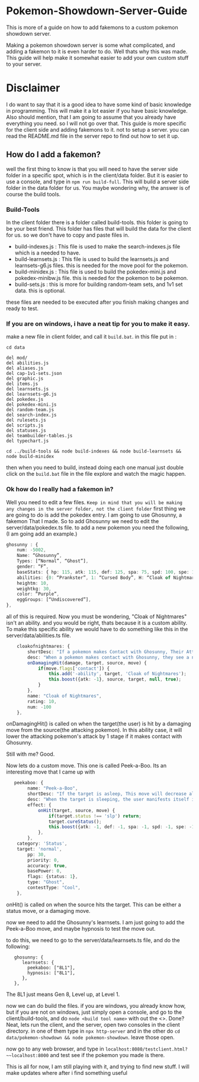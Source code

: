 # Pokemon-Showdown-Server-Guide
This is more of a guide on how to add fakemons to a custom pokemon showdown server.

Making a pokemon showdown server is some what complicated, and adding a fakemon to it is even harder to do. Well thats why this was made.
This guide will help make it somewhat easier to add your own custom stuff to your server. 

# Disclaimer
I do want to say that it is a good idea to have some kind of basic knowledge in programming. This will make it a lot easier if you have basic knowledge.
Also should mention, that I am going to assume that you already have everything you need. so I will not go over that.
This guide is more specific for the client side and adding fakemons to it. not to setup a server. you can read the README.md file in the server repo to find out how to set it up.

## How do I add a fakemon?
well the first thing to know is that you will need to have the server side folder in a specific spot, which is in the client/data folder. But it is easier to use a console, and type in `npm run build-full`. This will build a server side folder in the data folder for us. You maybe wondering why, the answer is of course the build tools.

### Build-Tools
In the client folder there is a folder called build-tools. this folder is going to be your best friend. This folder has files that will build the data for the client for us. so we don't have to copy and paste files in.
- build-indexes.js : This file is used to make the search-indexes.js file which is a needed to have.
- build-learnsets.js : This file is used to build the learnsets.js and learnsets-g6.js files. this is needed for the move pool for the pokemon.
- build-minidex.js : This file is used to build the pokedex-mini.js and pokedex-minibw.js file. this is needed for the pokemon to be pokemon.
- build-sets.js : this is more for building random-team sets, and 1v1 set data. this is optional.

these files are needed to be executed after you finish making  changes and ready to test.

### If you are on windows, i have a neat tip for you to make it easy.
make a new file in client folder, and call it `build.bat`.
in this file put in :
```
cd data

del mod/
del abilities.js
del aliases.js
del cap-1v1-sets.json
del graphic.js
del items.js
del learnsets.js
del learnsets-g6.js
del pokedex.js
del pokedex-mini.js
del random-team.js
del search-index.js
del rulesets.js
del scripts.js
del statuses.js
del teambuilder-tables.js
del typechart.js

cd ../build-tools && node build-indexes && node build-learnsets && node build-minidex

```
then when you need to build, instead doing each one manual just double click on the `build.bat` file in the file explore and watch the magic happen.

### Ok how do I really had a fakemon in?
Well you need to edit a few files.
``Keep in mind that you will be making any changes in the server folder, not the client folder``
first thing we are going to do is add the pokedex entry. I am going to use Ghosunny, a fakemon That I made.
So to add Ghosunny we need to edit the server/data/pokedex.ts file.
to add a new pokemon you need the following, (I am going add an example.)
```ts
ghosunny : {
	num: -5002,
	Name: “Ghosunny”,
	Types: [“Normal”, “Ghost”],
	gender: “F”,
	baseStats: { hp: 115, atk: 115, def: 125, spa: 75, spd: 100, spe: 110},
	abilities: {0: “Prankster”, 1: “Cursed Body”, H: “Cloak of Nightmares”},
	heightm: 10,
	weightkg: 30,
	color: “Purple”,
	eggGroups: [“Undiscovered”],
},
```
all of this is required.
Now you must be wondering, "Cloak of Nightmares" isn't an ability. and you would be right, thats because it is a custom ability.
To make this specific ability we would have to do something like this in the server/data/abilities.ts file.
```ts
    cloakofnightmares: {
        shortDesc: "If a pokemon makes Contact with Ghosunny, Their Attacks is dropped by 1 stage.",
        desc: "When a pokemon makes contact with Ghosunny, they see a nightmare, causing them to shake in fear.",
        onDamagingHit(damage, target, source, move) {
            if(move.flags['contact']) {
                this.add('-ability', target, 'Cloak of Nightmares');
                this.boost({atk: -1}, source, target, null, true);
            }
        },
        name: "Cloak of Nightmares",
        rating: 10,
        num: -100
    },
```

onDamagingHit() is called on when the target(the user) is hit by a damaging move from the source(the attacking pokemon). In this ability case, it will lower the attacking pokemon's attack by 1 stage if it makes contact with Ghosunny.
   
   Still with me? Good.
   
   Now lets do a custom move.
   This one is called Peek-a-Boo. Its an interesting move that I came up with
```ts
   peekaboo: {
        name: "Peek-a-Boo",
        shortDesc: "If the target is asleep, This move will decrease all of the target’s stats by 1 stage. This will wake up the target. Fails if the target is not asleep.",
        desc: "When the target is sleeping, the user manifests itself into the target’s dream, and terrorizes the target inside their mind. Causing the target to wake up feeling weak.",
        effect: {
            onHit(target, source, move) {
                if(target.status !== 'slp') return;
                target.cureStatus();
                this.boost({atk: -1, def: -1, spa: -1, spd: -1, spe: -1}, target, source, move);
            },
        },
	category: 'Status',
	target: 'normal',
        pp: 30,
        priority: 0,
        accuracy: true,
        basePower: 0,
        flags: {status: 1},
        type: "Ghost",
        contestType: "Cool",
    },
```
   onHit() is called on when the source hits the target. This can be either a status move, or a damaging move.
   
   now we need to add the Ghosunny's learnsets.
   I am just going to add the Peek-a-Boo move, and maybe hypnosis to test the move out.
   
   to do this, we need to go to the server/data/learnsets.ts file, and do the following:
```
   ghosunny: {
      learnsets: {
        peekaboo: ["8L1"],
        hypnosis: ["8L1"],
      },
   },
```
   The 8L1 just means Gen 8, Level up, at Level 1.
   
   now we can do build the files. if you are windows, you already know how, but if you are not on windows, just simply open a console, and go to the client/build-tools, and do `node <build tool name>` with out the <>.
   Done?
   Neat, lets run the client, and the server, open two consoles in the client directory. in one of them type in `npx http-server` and in the other do `cd data/pokemon-showdown && node pokemon-showdown`. leave those open.
   
   now go to any web browser, and type in `localhost:8080/testclient.html?~~localhost:8000`
   and test see if the pokemon you made is there.
   
   This is all for now, I am still playing with it, and trying to find new stuff. I will make updates where after i find something useful
